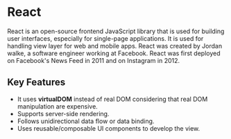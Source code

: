 # React
React is an open-source frontend JavaScript library that is used for building user interfaces, especially for single-page
applications. It is used for handling view layer for web and mobile apps. React was created by Jordan walke, a software 
engineer working at Facebook. React was first deployed on Facebook's News Feed in 2011 and on Instagram in 2012.

## Key Features
* It uses **virtualDOM** instead of real DOM considering that real DOM manipulation are expensive.
* Supports server-side rendering.
* Follows unidirectional data flow or data binding.
* Uses reusable/composable UI components to develop the view.